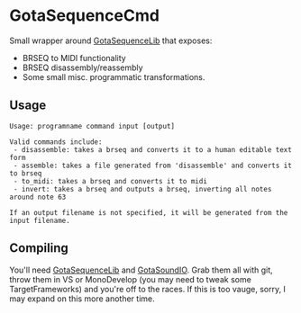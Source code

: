 # GotaSequenceCmd

Small wrapper around [GotaSequenceLib](https://github.com/Gota7/GotaSequenceLib) that exposes:
 - BRSEQ to MIDI functionality
 - BRSEQ disassembly/reassembly
 - Some small misc. programmatic transformations.

## Usage
```
Usage: programname command input [output]

Valid commands include:
 - disassemble: takes a brseq and converts it to a human editable text form
 - assemble: takes a file generated from 'disassemble' and converts it to brseq
 - to_midi: takes a brseq and converts it to midi
 - invert: takes a brseq and outputs a brseq, inverting all notes around note 63

If an output filename is not specified, it will be generated from the input filename.
```

## Compiling

You'll need [GotaSequenceLib](https://github.com/Gota7/GotaSequenceLib) and
[GotaSoundIO](https://github.com/Gota7/GotaSoundIO). Grab them all with git,
throw them in VS or MonoDevelop (you may need to tweak some TargetFrameworks)
and you're off to the races. If this is too vauge, sorry, I may expand on this
more another time.
